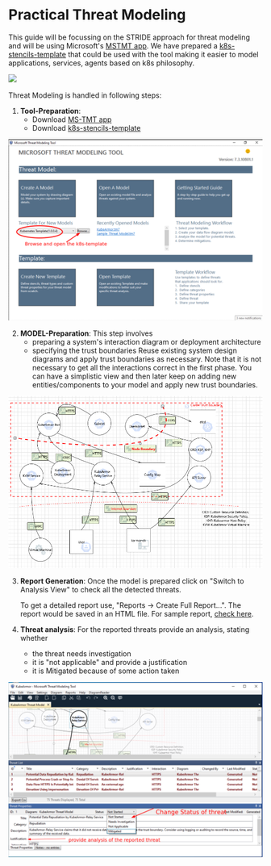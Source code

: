 # Practical Threat Modeling

This guide will be focussing on the STRIDE approach for threat modeling and
will be using Microsoft's [MSTMT
app](https://docs.microsoft.com/en-us/azure/security/develop/threat-modeling-tool-getting-started).
We have prepared a [k8s-stencils-template](./templates/k8s-STRIDE-template.tb7)
that could be used with the tool making it easier to model applications,
services, agents based on k8s philosophy.

![](./resources/mstmt-demo.gif)

Threat Modeling is handled in following steps:

1. **Tool-Preparation**:
	* Download [MS-TMT app](https://aka.ms/threatmodelingtool)
	* Download [k8s-stencils-template](./templates/k8s-STRIDE-template.tb7)
	
![](./resources/mstmt-screen1.png)

2. **MODEL-Preparation**: This step involves
	* preparing a system's interaction diagram or deployment architecture
	* specifying the trust boundaries
	Reuse existing system design diagrams and apply trust boundaries as
	necessary. Note that it is not necessary to get all the interactions
	correct in the first phase. You can have a simplistic view and then later
	keep on adding new entities/components to your model and apply new trust
	boundaries.

<center><img src=./models/kubearmor/ka-threat-model.png></center>

3. **Report Generation**: Once the model is prepared click on "Switch to
   Analysis View" to check all the detected threats.

   To get a detailed report use, "Reports -> Create Full Report...". The report would be saved in an HTML file.
   For sample report, [check here](https://refined-github-html-preview.kidonng.workers.dev/accuknox/k8sthreatmodeling/raw/main/models/kubearmor/KubeArmor%20Threat%20Model.htm).

4. **Threat analysis**: For the reported threats provide an analysis, stating whether
	* the threat needs investigation
	* it is "not applicable" and provide a justification
	* it is Mitigated because of some action taken

<center><img src=./resources/mstmt-threatanalysis.png></center>

